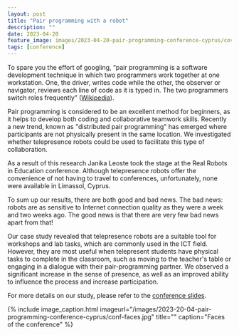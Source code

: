 ```yaml
---
layout: post
title: "Pair programming with a robot"
description: ""
date: 2023-04-20
feature_image: images/2023-04-20-pair-programming-conference-cyprus/cover.jpg
tags: [conference]
---
```



To spare you the effort of googling, “pair programming is a software development technique in which two programmers work together at one workstation. One, the driver, writes code while the other, the observer or navigator, reviews each line of code as it is typed in. The two programmers switch roles frequently” ([Wikipedia](https://en.wikipedia.org/wiki/Pair_programming)).


Pair programming is considered to be an excellent method for beginners, as it helps to develop both coding and collaborative teamwork skills. Recently a new trend, known as "distributed pair programming" has emerged where participants are not physically present in the same location. We investigated whether telepresence robots could be used to facilitate this type of collaboration.

As a result of this research Janika Leoste took the stage at the Real Robots in Education conference. Although telepresence robots offer the convenience of not having to travel to conferences, unfortunately, none were available in Limassol, Cyprus.

To sum up our results, there are both good and bad news. The bad news:  <!--more--> robots are as sensitive to Internet connection quality as they were a week and two weeks ago. The good news is that there are very few bad news apart from that!

Our case study revealed that telepresence robots are a suitable tool for workshops and lab tasks, which are commonly used in the ICT field. However, they are most useful when telepresent students have physical tasks to complete in the classroom, such as moving to the teacher's table or engaging in a dialogue with their pair-programming partner. We observed a significant increase in the sense of presence, as well as an improved ability to influence the process and increase participation.

For more details on our study, please refer to the [conference slides](documents/2023-04-20-limasol-conf-slides-pair-programming.pdf).


{% include image_caption.html imageurl="/images/2023-20-04-pair-programming-conference-cyprus/conf-faces.jpg" title="" caption="Faces of the conference" %}
